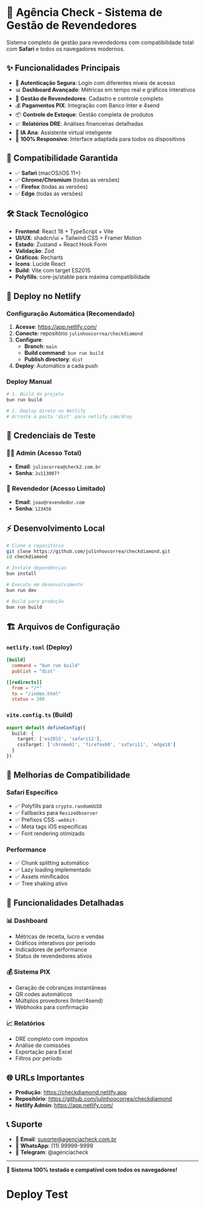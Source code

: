 # 🚀 Agência Check - Sistema de Gestão de Revendedores

Sistema completo de gestão para revendedores com compatibilidade total com **Safari** e todos os navegadores modernos.

## ✨ Funcionalidades Principais

- 🔐 **Autenticação Segura**: Login com diferentes níveis de acesso
- 📊 **Dashboard Avançado**: Métricas em tempo real e gráficos interativos
- 👥 **Gestão de Revendedores**: Cadastro e controle completo
- 💰 **Pagamentos PIX**: Integração com Banco Inter e 4send
- 📦 **Controle de Estoque**: Gestão completa de produtos
- 📈 **Relatórios DRE**: Análises financeiras detalhadas
- 🤖 **IA Ana**: Assistente virtual inteligente
- 📱 **100% Responsivo**: Interface adaptada para todos os dispositivos

## 🍎 Compatibilidade Garantida

- ✅ **Safari** (macOS/iOS 11+)
- ✅ **Chrome/Chromium** (todas as versões)
- ✅ **Firefox** (todas as versões)
- ✅ **Edge** (todas as versões)

## 🛠️ Stack Tecnológico

- **Frontend**: React 18 + TypeScript + Vite
- **UI/UX**: shadcn/ui + Tailwind CSS + Framer Motion
- **Estado**: Zustand + React Hook Form
- **Validação**: Zod
- **Gráficos**: Recharts
- **Icons**: Lucide React
- **Build**: Vite com target ES2015
- **Polyfills**: core-js/stable para máxima compatibilidade

## 🚀 Deploy no Netlify

### Configuração Automática (Recomendado)
1. **Acesse**: https://app.netlify.com/
2. **Conecte**: repositório `julinhoocorrea/checkdiamond`
3. **Configure**:
   - **Branch**: `main`
   - **Build command**: `bun run build`
   - **Publish directory**: `dist`
4. **Deploy**: Automático a cada push

### Deploy Manual
```bash
# 1. Build do projeto
bun run build

# 2. Deploy direto no Netlify
# Arraste a pasta 'dist' para netlify.com/drop
```

## 🔑 Credenciais de Teste

### 👨‍💼 Admin (Acesso Total)
- **Email**: `juliocorrea@check2.com.br`
- **Senha**: `Ju113007?`

### 👤 Revendedor (Acesso Limitado)
- **Email**: `joao@revendedor.com`
- **Senha**: `123456`

## ⚡ Desenvolvimento Local

```bash
# Clone o repositório
git clone https://github.com/julinhoocorrea/checkdiamond.git
cd checkdiamond

# Instale dependências
bun install

# Execute em desenvolvimento
bun run dev

# Build para produção
bun run build
```

## 🏗️ Arquivos de Configuração

### `netlify.toml` (Deploy)
```toml
[build]
  command = "bun run build"
  publish = "dist"

[[redirects]]
  from = "/*"
  to = "/index.html"
  status = 200
```

### `vite.config.ts` (Build)
```typescript
export default defineConfig({
  build: {
    target: ['es2015', 'safari11'],
    cssTarget: ['chrome61', 'firefox60', 'safari11', 'edge18']
  }
})
```

## 🔧 Melhorias de Compatibilidade

### Safari Específico
- ✅ Polyfills para `crypto.randomUUID`
- ✅ Fallbacks para `ResizeObserver`
- ✅ Prefixos CSS `-webkit-`
- ✅ Meta tags iOS específicas
- ✅ Font rendering otimizado

### Performance
- ✅ Chunk splitting automático
- ✅ Lazy loading implementado
- ✅ Assets minificados
- ✅ Tree shaking ativo

## 📱 Funcionalidades Detalhadas

### 📊 Dashboard
- Métricas de receita, lucro e vendas
- Gráficos interativos por período
- Indicadores de performance
- Status de revendedores ativos

### 💰 Sistema PIX
- Geração de cobranças instantâneas
- QR codes automáticos
- Múltiplos provedores (Inter/4send)
- Webhooks para confirmação

### 📈 Relatórios
- DRE completo com impostos
- Análise de comissões
- Exportação para Excel
- Filtros por período

## 🌐 URLs Importantes

- **Produção**: https://checkdiamond.netlify.app
- **Repositório**: https://github.com/julinhoocorrea/checkdiamond
- **Netlify Admin**: https://app.netlify.com/

## 📞 Suporte

- 📧 **Email**: suporte@agenciacheck.com.br
- 💬 **WhatsApp**: (11) 99999-9999
- 📱 **Telegram**: @agenciacheck

---

**🎯 Sistema 100% testado e compatível com todos os navegadores!**
# Deploy Test
